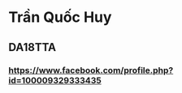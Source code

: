 # Trần Quốc Huy
## DA18TTA
### <i class="fa-brands fa-facebook"></i> https://www.facebook.com/profile.php?id=100009329333435
<FontAwesomeIcon icon="fa-brands fa-facebook" /> <font-awesome-icon icon="fa-brands fa-facebook" />
#### 
